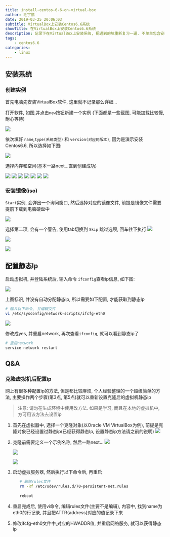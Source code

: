 ```yaml
---
title: install-centos-6-6-on-virtual-box
author: 毛宇鹏
date: 2019-03-25 20:06:03
subtitle: VirtualBox上安装Centos6.6系统
showTitle: 在VirtualBox上安装Centos6.6系统
description: 记录下在VirtualBox上安装系统, 把遇到的坑重新复习一遍. 不单单包含安装内容, 还包括Centos6.6配置静态ip,Centos6.6安装配置jdk等知识点
tags:
    - centos6.6
categories:
    - linux
---
```


## 安装系统

### 创建实例
首先电脑先安装VirtualBox软件, 这里就不记录那么详细...

打开软件, 如图,并点击`new`按钮新建一个实例 (下面都是一些截图, 可能加载比较慢, 耐心等待)

![](http://qiniu.maoyupeng.club/15535158498924.jpg)

依次填好 `name`,`type(系统类型)` 和 `version(对应的版本)`, 因为是演示安装 Centos6.6, 所以选择如下图:

![](http://qiniu.maoyupeng.club/15535162452911.jpg)

选择内存和空间(基本一路next...直到创建成功)

![](http://qiniu.maoyupeng.club/15535162452911.jpg)
![](http://qiniu.maoyupeng.club/15535165415134.jpg)
![](http://qiniu.maoyupeng.club/15535165621763.jpg)
![](http://qiniu.maoyupeng.club/15535165759996.jpg)
![](http://qiniu.maoyupeng.club/15535165931790.jpg)
![](http://qiniu.maoyupeng.club/15535166127193.jpg)
![](http://qiniu.maoyupeng.club/15535166559413.jpg)

### 安装镜像(iso)

`Start`实例, 会弹出一个询问窗口, 然后选择对应的镜像文件, 前提是镜像文件需要提前下载到电脑硬盘中

![](http://qiniu.maoyupeng.club/15535170264417.jpg)

选择第二项, 会有一个警告, 使用tab切换到 `Skip` 跳过选项, 回车往下执行
![](http://qiniu.maoyupeng.club/15535172811722.jpg)

![](http://qiniu.maoyupeng.club/15535173676951.jpg)

![](http://qiniu.maoyupeng.club/ScreenFlow.2019-03-25%2021_36_16.gif)

## 配置静态Ip

启动虚拟机, 并登陆系统后, 输入命令 `ifconfig`查看ip信息, 如下图:

![](http://qiniu.maoyupeng.club/15535212588330.jpg)

上图标识, 并没有自动分配静态ip, 所以需要如下配置, 才能获取到静态Ip

```bash
# 输入以下命令, 并编辑文件
vi /etc/sysconfig/network-scripts/ifcfg-eth0
```
![](http://qiniu.maoyupeng.club/15535214706837.jpg)

修改成yes, 并重启network, 再次查看`ifconfig`, 就可以看到静态ip了

```bash
# 重启network
service network restart
```

## Q&A

### 克隆虚拟机后配置ip
网上有很多种配置ip的方法, 但是都比较麻烦, 个人经验整理的一个超级简单的方法, 主要操作两个步骤(第3点, 第5点)就可以重新设置克隆后的虚拟机静态ip

> 注意: 请勿在生成环境中使用改方法. 如果是学习, 而且在本地的虚拟机中, 方可用该方法去设置ip    

1. 首先在虚拟器中, 选择一个克隆对象(以Oracle VM VirtualBox为例), 前提是克隆对象已经设置过静态ip(已经获得静态Ip, 设置静态ip方法请之前的说明)
    ![](http://qiniu.maoyupeng.club/15565185687770.jpg)
2. 克隆前需要定义一个示例名称, 然后一路next...
    ![](http://qiniu.maoyupeng.club/15565196499379.jpg)
    
    ![](http://qiniu.maoyupeng.club/15565187553409.jpg)
    
    ![](http://qiniu.maoyupeng.club/15565187697069.jpg)
3. 启动虚拟服务器, 然后执行以下命令后, 再重启

    ```bash
       # 删除rules文件 
       rm -Rf /etc/udev/rules.d/70-persistent-net.rules
       
       reboot
    ```
4. 重启完成后, 使用vi命令, 编辑rules文件(主要不是编辑), 内容中, 找到name为eth0的行记录, 并且把ATTR{address}对应的值记录下来
5. 修改ifcfg-eth0文件中,对应的HWADDR值, 并重启网络服务, 就可以获得静态ip
